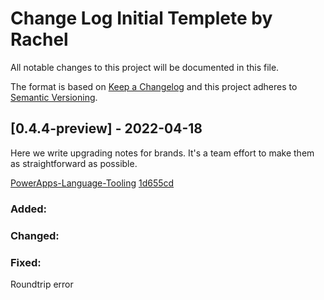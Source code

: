 
# Change Log Initial Templete by Rachel
All notable changes to this project will be documented in this file.
 
The format is based on [Keep a Changelog](http://keepachangelog.com/)
and this project adheres to [Semantic Versioning](http://semver.org/).
 
## [0.4.4-preview] - 2022-04-18
 
Here we write upgrading notes for brands. It's a team effort to make them as
straightforward as possible.

 [PowerApps-Language-Tooling](https://github.com/microsoft/PowerApps-Language-Tooling/releases/tag/0.4.4-preview)
[1d655cd](https://github.com/microsoft/PowerApps-Language-Tooling/commit/1d655cdd2a5cbc6105ebb21f2e11d9eb7412db73)

### Added:
 
### Changed:
 
### Fixed:

Roundtrip error
